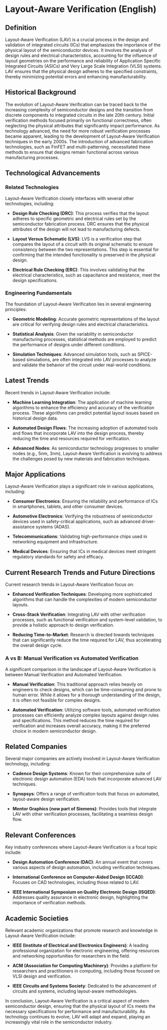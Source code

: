 # Layout-Aware Verification (English)

## Definition

Layout-Aware Verification (LAV) is a crucial process in the design and validation of integrated circuits (ICs) that emphasizes the importance of the physical layout of the semiconductor devices. It involves the analysis of design rules and electrical characteristics, accounting for the influence of layout geometries on the performance and reliability of Application Specific Integrated Circuits (ASICs) and Very Large Scale Integration (VLSI) systems. LAV ensures that the physical design adheres to the specified constraints, thereby minimizing potential errors and enhancing manufacturability.

## Historical Background

The evolution of Layout-Aware Verification can be traced back to the increasing complexity of semiconductor designs and the transition from discrete components to integrated circuits in the late 20th century. Initial verification methods focused primarily on functional correctness, often neglecting the physical attributes that significantly impact performance. As technology advanced, the need for more robust verification processes became apparent, leading to the development of Layout-Aware Verification techniques in the early 2000s. The introduction of advanced fabrication technologies, such as FinFET and multi-patterning, necessitated these methods to ensure that designs remain functional across various manufacturing processes.

## Technological Advancements

### Related Technologies

Layout-Aware Verification closely interfaces with several other technologies, including:

- **Design Rule Checking (DRC)**: This process verifies that the layout adheres to specific geometric and electrical rules set by the semiconductor fabrication process. DRC ensures that the physical attributes of the design will not lead to manufacturing defects.

- **Layout Versus Schematic (LVS)**: LVS is a verification step that compares the layout of a circuit with its original schematic to ensure consistency between the two representations. This step is essential for confirming that the intended functionality is preserved in the physical design.

- **Electrical Rule Checking (ERC)**: This involves validating that the electrical characteristics, such as capacitance and resistance, meet the design specifications.

### Engineering Fundamentals

The foundation of Layout-Aware Verification lies in several engineering principles:

- **Geometric Modeling**: Accurate geometric representations of the layout are critical for verifying design rules and electrical characteristics.

- **Statistical Analysis**: Given the variability in semiconductor manufacturing processes, statistical methods are employed to predict the performance of designs under different conditions.

- **Simulation Techniques**: Advanced simulation tools, such as SPICE-based simulations, are often integrated into LAV processes to analyze and validate the behavior of the circuit under real-world conditions.

## Latest Trends

Recent trends in Layout-Aware Verification include:

- **Machine Learning Integration**: The application of machine learning algorithms to enhance the efficiency and accuracy of the verification process. These algorithms can predict potential layout issues based on historical design data.

- **Automated Design Flows**: The increasing adoption of automated tools and flows that incorporate LAV into the design process, thereby reducing the time and resources required for verification.

- **Advanced Nodes**: As semiconductor technology progresses to smaller nodes (e.g., 5nm, 3nm), Layout-Aware Verification is evolving to address the challenges posed by new materials and fabrication techniques.

## Major Applications

Layout-Aware Verification plays a significant role in various applications, including:

- **Consumer Electronics**: Ensuring the reliability and performance of ICs in smartphones, tablets, and other consumer devices.

- **Automotive Electronics**: Verifying the robustness of semiconductor devices used in safety-critical applications, such as advanced driver-assistance systems (ADAS).

- **Telecommunications**: Validating high-performance chips used in networking equipment and infrastructure.

- **Medical Devices**: Ensuring that ICs in medical devices meet stringent regulatory standards for safety and efficacy.

## Current Research Trends and Future Directions

Current research trends in Layout-Aware Verification focus on:

- **Enhanced Verification Techniques**: Developing more sophisticated algorithms that can handle the complexities of modern semiconductor layouts.

- **Cross-Stack Verification**: Integrating LAV with other verification processes, such as functional verification and system-level validation, to provide a holistic approach to design verification.

- **Reducing Time-to-Market**: Research is directed towards techniques that can significantly reduce the time required for LAV, thus accelerating the overall design cycle.

### A vs B: Manual Verification vs Automated Verification

A significant comparison in the landscape of Layout-Aware Verification is between Manual Verification and Automated Verification.

- **Manual Verification**: This traditional approach relies heavily on engineers to check designs, which can be time-consuming and prone to human error. While it allows for a thorough understanding of the design, it is often not feasible for complex designs.

- **Automated Verification**: Utilizing software tools, automated verification processes can efficiently analyze complex layouts against design rules and specifications. This method reduces the time required for verification and increases overall accuracy, making it the preferred choice in modern semiconductor design.

## Related Companies

Several major companies are actively involved in Layout-Aware Verification technology, including:

- **Cadence Design Systems**: Known for their comprehensive suite of electronic design automation (EDA) tools that incorporate advanced LAV techniques.

- **Synopsys**: Offers a range of verification tools that focus on automated, layout-aware design verification.

- **Mentor Graphics (now part of Siemens)**: Provides tools that integrate LAV with other verification processes, facilitating a seamless design flow.

## Relevant Conferences

Key industry conferences where Layout-Aware Verification is a focal topic include:

- **Design Automation Conference (DAC)**: An annual event that covers various aspects of design automation, including verification techniques.

- **International Conference on Computer-Aided Design (ICCAD)**: Focuses on CAD technologies, including those related to LAV.

- **IEEE International Symposium on Quality Electronic Design (ISQED)**: Addresses quality assurance in electronic design, highlighting the importance of verification methods.

## Academic Societies

Relevant academic organizations that promote research and knowledge in Layout-Aware Verification include:

- **IEEE (Institute of Electrical and Electronics Engineers)**: A leading professional organization for electronic engineering, offering resources and networking opportunities for researchers in the field.

- **ACM (Association for Computing Machinery)**: Provides a platform for researchers and practitioners in computing, including those focused on VLSI design and verification.

- **IEEE Circuits and Systems Society**: Dedicated to the advancement of circuits and systems, including layout-aware methodologies.

In conclusion, Layout-Aware Verification is a critical aspect of modern semiconductor design, ensuring that the physical layout of ICs meets the necessary specifications for performance and manufacturability. As technology continues to evolve, LAV will adapt and expand, playing an increasingly vital role in the semiconductor industry.